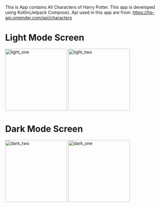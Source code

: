 This is App contains All Characters of Harry Potter.
This app is developed using Kotlin(Jetpack Compose).
Api used in this app are from:
https://hp-api.onrender.com/api/characters


# Light Mode Screen

<img src="https://github.com/vandannandwana/Harry-Potter-Characters-Api-with-MVVM/assets/144916127/153dc87a-f52d-4ddc-ac14-531cb5afccf3" alt="light_one" width="200">

<img src="https://github.com/vandannandwana/Harry-Potter-Characters-Api-with-MVVM/assets/144916127/5e5b0477-3664-48a9-9719-b5dd2e9639f5" alt="light_two" width="200">

# Dark Mode Screen

<img src="https://github.com/vandannandwana/Harry-Potter-Characters-Api-with-MVVM/assets/144916127/6a365ece-835e-4410-af87-8a9d320b6972" alt="dark_two" width="200">

<img src="https://github.com/vandannandwana/Harry-Potter-Characters-Api-with-MVVM/assets/144916127/11a6b1b8-011c-4cbc-8d1b-e86ec3279595" alt="dark_one" width="200">

